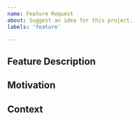 ```yaml
---
name: Feature Request
about: Suggest an idea for this project.
labels: 'feature'

---
```


<!--- Provide a general summary of the issue in the Title above -->

## Feature Description
<!-- A concise description of the feature you would like. -->

## Motivation
<!-- Why should this feature be added. -->

## Context
<!--- Not obligatory; but provide any other context that would be helpful in terms of prioritization. -->
